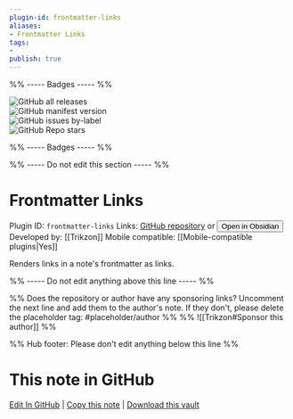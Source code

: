 ```yaml
---
plugin-id: frontmatter-links
aliases:
- Frontmatter Links
tags: 
- 
publish: true
---
```


%% ----- Badges ----- %%

![GitHub all releases](https://img.shields.io/github/downloads/Trikzon/obsidian-frontmatter-links/total?color=573E7A&logo=github&style=for-the-badge)   
![GitHub manifest version](https://img.shields.io/github/manifest-json/v/Trikzon/obsidian-frontmatter-links?color=573E7A&logo=github&style=for-the-badge)   
![GitHub issues by-label](https://img.shields.io/github/issues/Trikzon/obsidian-frontmatter-links/help%20wanted?color=573E7A&logo=github&style=for-the-badge)   
![GitHub Repo stars](https://img.shields.io/github/stars/Trikzon/obsidian-frontmatter-links?color=573E7A&logo=github&style=for-the-badge)

%% ----- Badges ----- %%

%% ----- Do not edit this section ----- %%

# Frontmatter Links

Plugin ID: `frontmatter-links`
Links: [GitHub repository](https://github.com/Trikzon/obsidian-frontmatter-links) or [<button id=HH>Open in Obsidian</button>](obsidian://show-plugin?id=frontmatter-links)
Developed by: [[Trikzon]]
Mobile compatible: [[Mobile-compatible plugins|Yes]]

Renders links in a note's frontmatter as links.

%% ----- Do not edit anything above this line ----- %% 

%% Does the repository or author have any sponsoring links? Uncomment the next line and add them to the author's note. If they don't, please delete the placeholder tag: #placeholder/author %%
%% ![[Trikzon#Sponsor this author]] %%

%% Hub footer: Please don't edit anything below this line %%

# This note in GitHub

<span class="git-footer">[Edit In GitHub](https://github.dev/obsidian-community/obsidian-hub/blob/main/02%20-%20Community%20Expansions/02.05%20All%20Community%20Expansions/Plugins/frontmatter-links.md "git-hub-edit-note") | [Copy this note](https://raw.githubusercontent.com/obsidian-community/obsidian-hub/main/02%20-%20Community%20Expansions/02.05%20All%20Community%20Expansions/Plugins/frontmatter-links.md "git-hub-copy-note") | [Download this vault](https://github.com/obsidian-community/obsidian-hub/archive/refs/heads/main.zip "git-hub-download-vault") </span>
